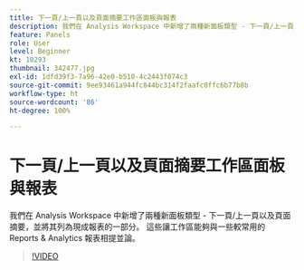 ```yaml
---
title: 下一頁/上一頁以及頁面摘要工作區面板與報表
description: 我們在 Analysis Workspace 中新增了兩種新面板類型 - 下一頁/上一頁以及頁面摘要，並將其列為現成報表的一部分。 這些讓工作區… (說明應該介於 60 到 160 個字元之間)
feature: Panels
role: User
level: Beginner
kt: 10293
thumbnail: 342477.jpg
exl-id: 1dfd39f3-7a96-42e0-b510-4c2443f074c3
source-git-commit: 9ee93461a944fc844bc314f2faafc0ffc6b77b8b
workflow-type: ht
source-wordcount: '86'
ht-degree: 100%

---
```


# 下一頁/上一頁以及頁面摘要工作區面板與報表

我們在 Analysis Workspace 中新增了兩種新面板類型 - 下一頁/上一頁以及頁面摘要，並將其列為現成報表的一部分。 這些讓工作區能夠與一些較常用的 Reports &amp; Analytics 報表相提並論。

>[!VIDEO](https://video.tv.adobe.com/v/342477/?quality=12&learn=on)

